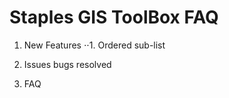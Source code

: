 # Staples GIS ToolBox FAQ

1. New Features
⋅⋅1. Ordered sub-list
	

2. Issues bugs resolved

3. FAQ

